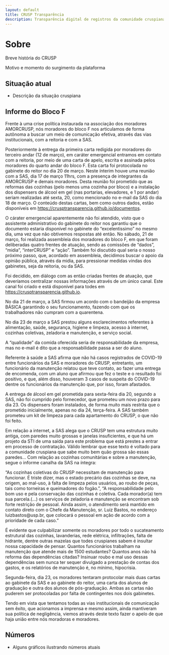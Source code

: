 ```yaml
---
layout: default
title: CRUSP Transparência
description: Transparência digital de registros da comunidade cruspiana
---
```


# Sobre

Breve história do CRUSP

Motivo e momento do surgimento da plataforma

## Situação atual

* Descrição da situação cruspiana

## Informe do Bloco F

<p>Frente à uma crise política instaurada na associação dos moradores AMORCRUSP, nós moradores do bloco F nos articulamos de forma autônoma a buscar um meio de comunicação efetiva, através das vias institucionais, com a reitoria e com a SAS.</p>
<p>Posteriormente à entrega da primeira carta redigida por moradores do terceiro andar (12 de março), em caráter emergencial entramos em contato com a reitoria, por meio de uma carta de apelo, escrita e assinada pelos moradores do quarto andar do bloco F. Esta carta foi protocolada no gabinete do reitor no dia 20 de março. Neste ínterim houve uma reunião com a SAS, dia 17 de março 11hrs, com a presença de integrantes da AMORCRUSP e demais moradores. Desta reunião foi prometido que as reformas das cozinhas (pelo menos uma cozinha por bloco) e a instalação dos dispensers de álcool em gel (nas portarias, elevadores, e 1 por andar) seriam realizadas até sexta, 20, como mencionado no e-mail da SAS do dia 18 de março. O conteúdo destas cartas, bem como outros dados, estão disponíveis em <a href="./documentos">https://crusptransparencia.github.io/documentos</a>.</p>
<p>O cárater emergencial aparentemente não foi atendido, visto que o assistente administrativo do gabinete do reitor nos garantiu que o documento estaria disponível no gabinete do “excelentissimo” no mesmo dia, uma vez que não obtivemos respostas até então.
No sábado, 21 de março, foi realizada assembleia dos moradores do bloco F, em que foram deliberadas quatro frentes de atuação, sendo as comissões de “dados”, “midia”, “interCRUSP” e “ação”. Também foi discutido qual seria o nosso próximo passo, que, acordado em assembleia, decidimos buscar o apoio da opinião pública, através da midia, para pressionar medidas vindas dos gabinetes, seja da reitoria, ou da SAS.</p>
<p>Foi decidido, em diálogo com as então criadas frentes de atuação, que deveríamos centralizar nossas informações através de um único canal. Este canal foi criado e está disponível para todes em <a href="./">https://crusptransparencia.github.io</a>. </p>
<p>No dia 21 de março, a SAS firmou um acordo com o bandeijão da empresa BÁSICA garantindo o seu funcionamento, fazendo com que os trabalhadores não cumpram com a quarentena. </p>
<p>No dia 23 de março a SAS prestou alguns esclarecimentos referentes à alimentação, saúde, segurança, higiene e limpeza, acesso à internet, cozinhas coletivas, zeladoria e manutenção, e serviço social.</p>
<p>A “qualidade” da comida oferecida seria de responsabilidade da empresa, mas no e-mail é dito que a responsabilidade passa a ser do aluno.</p>
<p>Referente à saúde a SAS afirma que não há casos registrados de COVID-19 entre funcionários da SAS e moradores do CRUSP, entretanto, um funcionário da manutenção relatou que teve contato, ao fazer uma entrega de encomenda, com um aluno que afirmou que fez o teste e o resultado foi positivo, e que, além disso, houveram 3 casos de suspeita do COVID-19 dentre os funcionários da manutenção que, por isso, foram afastados.</p>
<p>A entrega de álcool em gel prometida para sexta-feira dia 20, segundo a SAS, não foi cumprido pelo fornecedor, que prometeu um novo prazo para dia 23. Os dispensers foram instalados, de forma muito mais restrita que o prometido inicialmente, apenas no dia 24, terça-feira. A SAS também prometeu um kit de limpeza para cada apartamento do CRUSP, o que não foi feito.</p>
<p>Em relação a internet, a SAS alega que o CRUSP tem uma estrutura muito antiga, com paredes muito grossas e janelas insuficientes, e que há um projeto da STI de uma saída para este problema que está prestes a entrar em processo de contratação. Válido lembrar que esse texto é voltado para a comunidade cruspiana que sabe muito bem quão grossa são essas paredes... 
Com relação as cozinhas comunitárias e sobre a manutenção, segue o informe canalha da SAS na íntegra:</p>
<p>“As cozinhas coletivas do CRUSP necessitam de manutenção para funcionar. É triste dizer, mas o estado precário das cozinhas se deve, na origem, ao mal-uso, à falta de limpeza pelos usuários, ao roubo de peças, tais como torneiras e queimadores do fogão.”, “A responsabilidade pelo bom uso e pela conservação das cozinhas é coletiva. Cada morador(a) tem sua parcela.(…) os serviços de zeladoria e manutenção se encontram sob forte restrição de pessoal. Ainda assim, o atendimento será mantido em contato direto com o Chefe da Manutenção, sr. Luiz Bastos, no endereço luizbastos@usp.br, que colocará o pessoal em ação de acordo com a prioridade de cada caso.”</p>
<p>É evidente que culpabilizar somente os moradores por todo o sucateamento estrutural das cozinhas, lavanderias, rede elétrica, infiltrações, falta de hidrante, dentre outras mazelas que todes cruspianes sabem é insultar nossa capacidade de pensar. Quantos funcionários trabalham na manutenção que atende mais de 1500 estudantes? Quantos anos não há reforma das dependências citadas? Insinuar roubo e mal uso dessas dependências sem nunca ter sequer divulgado a prestação de contas dos gastos, e os relatórios de manutenção é, no mínimo, hipocrisia.</p>
<p>Segunda-feira, dia 23, os moradores tentaram protocolar mais duas cartas ao gabinete da SAS e ao gabinete do reitor, uma carta dos alunos de graduação e outra dos alunos de pós-graduação. Ambas as cartas não puderem ser protocoladas por falta de contingentes nos dois gabinetes. </p>
<p>Tendo em vista que tentamos todas as vias institucionais de comunicação sem êxito, que acionamos a imprensa e mesmo assim, ainda mantiveram sua política de negligência, viemos através deste texto fazer o apelo de que haja união entre nós moradoras e moradores.</p>


## Números

* Alguns gráficos ilustrando números atuais

